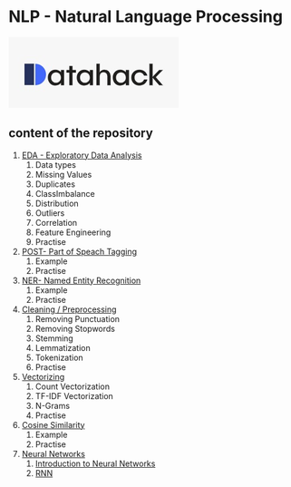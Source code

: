 # NLP - Natural Language Processing
![alt text](assets/imgs/logo.1.jpeg)
## content of the repository
1. [EDA - Exploratory Data Analysis]()
    1. Data types
    2. Missing Values
    3. Duplicates
    4. ClassImbalance
    5. Distribution
    6. Outliers 
    7. Correlation
    8. Feature Engineering
    9. Practise
2. [POST- Part of Speach Tagging]()
   1. Example
   2. Practise
3. [NER- Named Entity Recognition]()
   1. Example
   2. Practise
4. [Cleaning / Preprocessing]()
    1. Removing Punctuation
    2. Removing Stopwords
    3. Stemming 
    4. Lemmatization
    6. Tokenization
    7. Practise
5. [Vectorizing]()
   1. Count Vectorization
   2. TF-IDF Vectorization
   3. N-Grams
   4. Practise
6. [Cosine Similarity]()
   1. Example
   2. Practise
7. [Neural Networks]()
    1. [Introduction to Neural Networks]()
    2. [RNN]()
